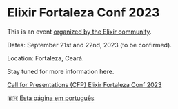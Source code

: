 # Elixir Fortaleza Conf 2023

This is an event [organized by the Elixir community](https://elixiremfoco.github.io/elixirfortaleza/organizacao).

Dates: September 21st and 22nd, 2023 (to be confirmed).

Location: Fortaleza, Ceará.

Stay tuned for more information here.

[Call for Presentations (CFP) Elixir Fortaleza Conf 2023](https://docs.google.com/forms/d/e/1FAIpQLSf5dFHNmSxwSBy28QmPBapn5Hkc_6y4BIndIP4Y_b89aSUjbA/viewform)

🇧🇷 [Esta página em português](http://elixiremfoco.github.io/elixirfortaleza/)


